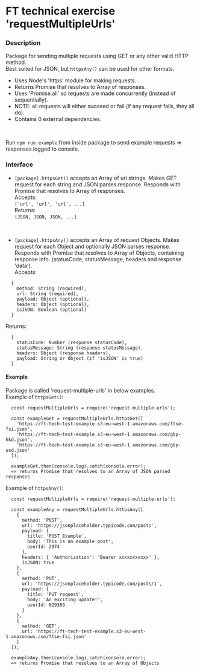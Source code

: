# FT technical exercise 'requestMultipleUrls'

### Description
Package for sending multiple requests using GET or any other valid HTTP method.  
Best suited for JSON, but ```httpsAny()``` can be used for other formats.
- Uses Node's 'https' module for making requests.
- Returns Promise that resolves to Array of responses.
- Uses 'Promise.all' so requests are made concurrently (instead of sequentially).
- NOTE: all requests will either succeed or fail (if any request fails, they all do).
- Contains 0 external dependencies.

<br>

Run ```npm run example``` from inside package to send example requests => responses logged to console. 

### Interface
- ```[package].httpsGet()``` accepts an Array of url strings. Makes GET request for each string and JSON parses response. Responds with Promise that resolves to Array of responses.  
Accepts:  
```['url', 'url', 'url', ...]```  
Returns:  
```[JSON, JSON, JSON, ...]```

<br>

- ```[package].httpsAny()``` accepts an Array of request Objects. Makes request for each Object and optionally JSON parses response. Responds with Promise that resolves to Array of Objects, containing response info. (statusCode, statusMessage, headers and response 'data').  
Accepts:  
```
  { 
    method: String (required), 
    url: String (required), 
    payload: Object (optional),
    headers: Object (optional),
    isJSON: Boolean (optional)
  }
```
Returns:  
```
  { 
    statusCode: Number (response statusCode), 
    statusMessage: String (response statusMessage), 
    headers: Object (response headers),
    payload: String or Object (if 'isJSON' is true)
  }
```

#### Example
Package is called 'request-multiple-urls' in below examples.  
Example of ```httpsGet()```:  
```
  const requestMultipleUrls = require('request-multiple-urls');

  const exampleGet = requestMultipleUrls.httpsGet([
    'https://ft-tech-test-example.s3-eu-west-1.amazonaws.com/ftse-fsi.json',
    'https://ft-tech-test-example.s3-eu-west-1.amazonaws.com/gbp-hkd.json',
    'https://ft-tech-test-example.s3-eu-west-1.amazonaws.com/gbp-usd.json'
  ]);

  exampleGet.then(console.log).catch(console.error);
  => returns Promise that resolves to an Array of JSON parsed responses
```

Example of ```httpsAny()```:  
```
  const requestMultipleUrls = require('request-multiple-urls');

  const exampleAny = requestMultipleUrls.httpsAny([
    {
      method: 'POST',
      url: 'https://jsonplaceholder.typicode.com/posts',
      payload: {
        title: 'POST Example',
        body: 'This is an example post',
        userId: 2974
      },
      headers: { 'Authorization': 'Bearer xxxxxxxxxxx' },
      isJSON: true
    },
    {
      method: 'PUT',
      url: 'https://jsonplaceholder.typicode.com/posts/1',
      payload: {
        title: 'PUT request',
        body: 'An exciting update!',
        userId: 829303
      }
    },
    {
      method: 'GET',
      url: 'https://ft-tech-test-example.s3-eu-west-1.amazonaws.com/ftse-fsi.json'
    }
  ]);

  exampleAny.then(console.log).catch(console.error);
  => returns Promise that resolves to an Array of Objects
```